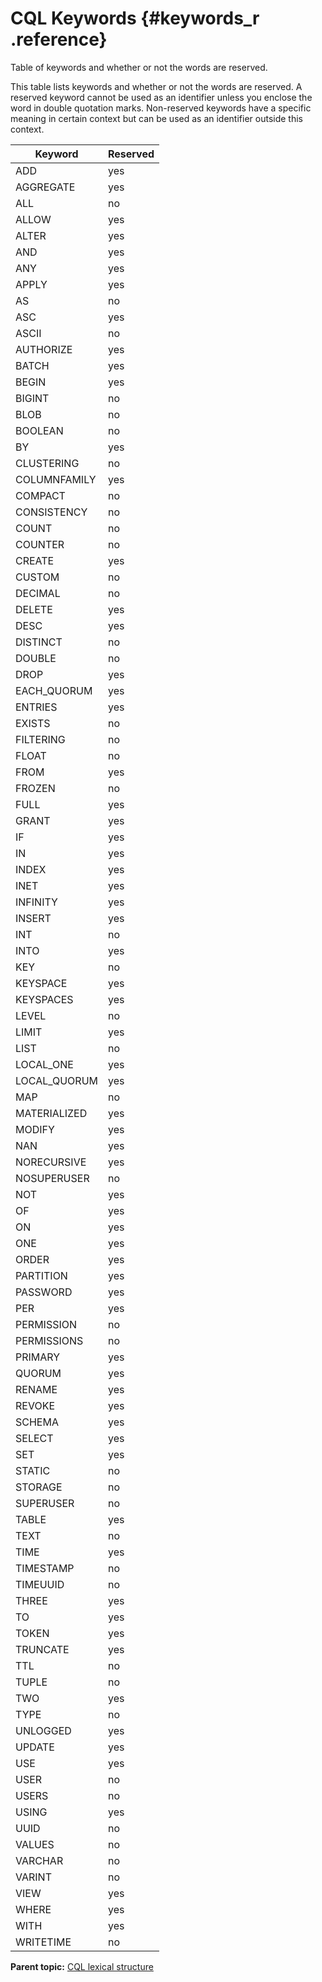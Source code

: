 # CQL Keywords {#keywords_r .reference}

Table of keywords and whether or not the words are reserved.

This table lists keywords and whether or not the words are reserved. A reserved keyword cannot be used as an identifier unless you enclose the word in double quotation marks. Non-reserved keywords have a specific meaning in certain context but can be used as an identifier outside this context.

|Keyword|Reserved|
|-------|--------|
|ADD|yes|
|AGGREGATE|yes|
|ALL|no|
|ALLOW|yes|
|ALTER|yes|
|AND|yes|
|ANY|yes|
|APPLY|yes|
|AS|no|
|ASC|yes|
|ASCII|no|
|AUTHORIZE|yes|
|BATCH|yes|
|BEGIN|yes|
|BIGINT|no|
|BLOB|no|
|BOOLEAN|no|
|BY|yes|
|CLUSTERING|no|
|COLUMNFAMILY|yes|
|COMPACT|no|
|CONSISTENCY|no|
|COUNT|no|
|COUNTER|no|
|CREATE|yes|
|CUSTOM|no|
|DECIMAL|no|
|DELETE|yes|
|DESC|yes|
|DISTINCT|no|
|DOUBLE|no|
|DROP|yes|
|EACH\_QUORUM|yes|
|ENTRIES|yes|
|EXISTS|no|
|FILTERING|no|
|FLOAT|no|
|FROM|yes|
|FROZEN|no|
|FULL|yes|
|GRANT|yes|
|IF|yes|
|IN|yes|
|INDEX|yes|
|INET|yes|
|INFINITY|yes|
|INSERT|yes|
|INT|no|
|INTO|yes|
|KEY|no|
|KEYSPACE|yes|
|KEYSPACES|yes|
|LEVEL|no|
|LIMIT|yes|
|LIST|no|
|LOCAL\_ONE|yes|
|LOCAL\_QUORUM|yes|
|MAP|no|
|MATERIALIZED|yes|
|MODIFY|yes|
|NAN|yes|
|NORECURSIVE|yes|
|NOSUPERUSER|no|
|NOT|yes|
|OF|yes|
|ON|yes|
|ONE|yes|
|ORDER|yes|
|PARTITION|yes|
|PASSWORD|yes|
|PER|yes|
|PERMISSION|no|
|PERMISSIONS|no|
|PRIMARY|yes|
|QUORUM|yes|
|RENAME|yes|
|REVOKE|yes|
|SCHEMA|yes|
|SELECT|yes|
|SET|yes|
|STATIC|no|
|STORAGE|no|
|SUPERUSER|no|
|TABLE|yes|
|TEXT|no|
|TIME|yes|
|TIMESTAMP|no|
|TIMEUUID|no|
|THREE|yes|
|TO|yes|
|TOKEN|yes|
|TRUNCATE|yes|
|TTL|no|
|TUPLE|no|
|TWO|yes|
|TYPE|no|
|UNLOGGED|yes|
|UPDATE|yes|
|USE|yes|
|USER|no|
|USERS|no|
|USING|yes|
|UUID|no|
|VALUES|no|
|VARCHAR|no|
|VARINT|no|
|VIEW|yes|
|WHERE|yes|
|WITH|yes|
|WRITETIME|no|

**Parent topic:** [CQL lexical structure](../../cql/cql_reference/cql_lexicon_c.md)

